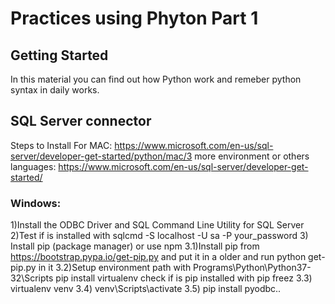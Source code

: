 
# Practices using Phyton Part 1


## Getting Started

In this material you can find out how Python work and remeber python syntax in daily works.

## SQL Server connector

Steps to Install
For MAC: https://www.microsoft.com/en-us/sql-server/developer-get-started/python/mac/3
more environment or others languages: https://www.microsoft.com/en-us/sql-server/developer-get-started/

### Windows:
 1)Install the ODBC Driver and SQL Command Line Utility for SQL Server
 2)Test if is installed with
       sqlcmd -S localhost -U sa -P your_password
 3) Install pip (package manager) or use npm
     3.1)Install pip from https://bootstrap.pypa.io/get-pip.py and put it in a older and run python get-pip.py in it
     3.2)Setup environment path with Programs\Python\Python37-32\Scripts
        pip install virtualenv
        check if is pip installed with 
        pip freez
     3.3) virtualenv venv
     3.4) venv\Scripts\activate
     3.5) pip install pyodbc..